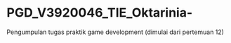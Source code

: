 # PGD_V3920046_TIE_Oktarinia-
Pengumpulan tugas praktik game development (dimulai dari pertemuan 12)
